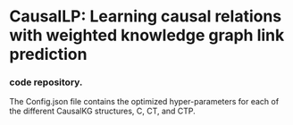 # CausalLP: Learning causal relations with weighted knowledge graph link prediction
### code repository. 

The Config.json file contains the optimized hyper-parameters for each of the different CausalKG structures, C, CT, and CTP. 
